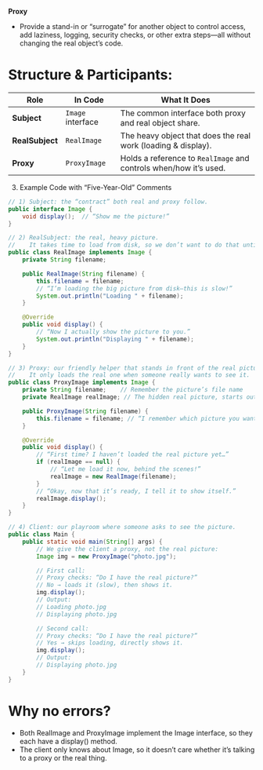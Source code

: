 **Proxy**

- Provide a stand-in or “surrogate” for another object to control access, add laziness, logging, security checks, or other extra steps—all without changing the real object’s code.

# Structure & Participants:

| Role            | In Code           | What It Does                                                      |
| --------------- | ----------------- | ----------------------------------------------------------------- |
| **Subject**     | `Image` interface | The common interface both proxy and real object share.            |
| **RealSubject** | `RealImage`       | The heavy object that does the real work (loading & display).     |
| **Proxy**       | `ProxyImage`      | Holds a reference to `RealImage` and controls when/how it’s used. |

3. Example Code with “Five-Year-Old” Comments

```java
// 1) Subject: the “contract” both real and proxy follow.
public interface Image {
    void display();  // “Show me the picture!”
}

// 2) RealSubject: the real, heavy picture.
//    It takes time to load from disk, so we don’t want to do that until needed.
public class RealImage implements Image {
    private String filename;

    public RealImage(String filename) {
        this.filename = filename;
        // “I’m loading the big picture from disk—this is slow!”
        System.out.println("Loading " + filename);
    }

    @Override
    public void display() {
        // “Now I actually show the picture to you.”
        System.out.println("Displaying " + filename);
    }
}

// 3) Proxy: our friendly helper that stands in front of the real picture.
//    It only loads the real one when someone really wants to see it.
public class ProxyImage implements Image {
    private String filename;    // Remember the picture’s file name
    private RealImage realImage; // The hidden real picture, starts out empty

    public ProxyImage(String filename) {
        this.filename = filename; // “I remember which picture you want.”
    }

    @Override
    public void display() {
        // “First time? I haven’t loaded the real picture yet…”
        if (realImage == null) {
            // “Let me load it now, behind the scenes!”
            realImage = new RealImage(filename);
        }
        // “Okay, now that it’s ready, I tell it to show itself.”
        realImage.display();
    }
}

// 4) Client: our playroom where someone asks to see the picture.
public class Main {
    public static void main(String[] args) {
        // We give the client a proxy, not the real picture:
        Image img = new ProxyImage("photo.jpg");

        // First call:
        // Proxy checks: “Do I have the real picture?”
        // No → loads it (slow), then shows it.
        img.display();
        // Output:
        // Loading photo.jpg
        // Displaying photo.jpg

        // Second call:
        // Proxy checks: “Do I have the real picture?”
        // Yes → skips loading, directly shows it.
        img.display();
        // Output:
        // Displaying photo.jpg
    }
}

```

# Why no errors?

- Both RealImage and ProxyImage implement the Image interface, so they each have a display() method.
- The client only knows about Image, so it doesn’t care whether it’s talking to a proxy or the real thing.

